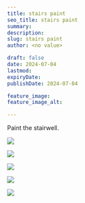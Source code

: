 ```yaml
---
title: stairs paint
seo_title: stairs paint
summary:
description:
slug: stairs paint
author: <no value>

draft: false
date: 2024-07-04
lastmod:
expiryDate:
publishDate: 2024-07-04

feature_image:
feature_image_alt:

---
```


Paint the stairwell.


![](/images/0794.jpeg)

![](/images/0795.jpeg)

![](/images/0796.jpeg)

![](/images/0797.jpeg)

![](/images/0798.jpeg)

